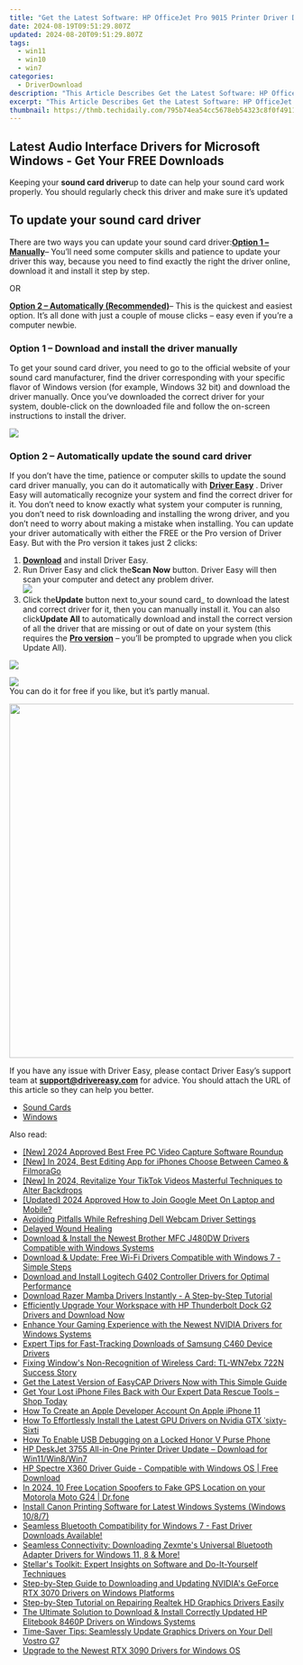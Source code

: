 ```yaml
---
title: "Get the Latest Software: HP OfficeJet Pro 9015 Printer Driver Download"
date: 2024-08-19T09:51:29.807Z
updated: 2024-08-20T09:51:29.807Z
tags:
  - win11
  - win10
  - win7
categories:
  - DriverDownload
description: "This Article Describes Get the Latest Software: HP OfficeJet Pro 9015 Printer Driver Download"
excerpt: "This Article Describes Get the Latest Software: HP OfficeJet Pro 9015 Printer Driver Download"
thumbnail: https://thmb.techidaily.com/795b74ea54cc5678eb54323c8f0f4911a2d522641c62a676cf0d7c5aa1dfbffa.jpg
---
```


## Latest Audio Interface Drivers for Microsoft Windows - Get Your FREE Downloads

Keeping your **sound card driver**up to date can help your sound card work properly. You should regularly check this driver and make sure it’s updated

## To update your sound card driver

There are two ways you can update your sound card driver:[**Option 1 – Manually**](https://tools.techidaily.com/drivereasy/download/)– You’ll need some computer skills and patience to update your driver this way, because you need to find exactly the right the driver online, download it and install it step by step.

OR

[**Option 2 – Automatically (Recommended)**](https://www.drivereasy.com/knowledge/sound-card-drivers-download-for-windows/#b)– This is the quickest and easiest option. It’s all done with just a couple of mouse clicks – easy even if you’re a computer newbie.

### Option 1 – Download and install the driver manually

To get your sound card driver, you need to go to the official website of your sound card manufacturer, find the driver corresponding with your specific flavor of Windows version (for example, Windows 32 bit) and download the driver manually. Once you’ve downloaded the correct driver for your system, double-click on the downloaded file and follow the on-screen instructions to install the driver.

<!-- affiliate ads begin -->
<a href="https://store.bitdefender.com/affiliate.php?ACCOUNT=BITLATIN&AFFILIATE=108875&PATH=http%3A%2F%2Fwww.bitdefender.com%2Fbusiness%3FAFFILIATE%3D108875%26RESOURCE%3D30%2525%2BOff%2Ball%2BGravityZone%2BProducts"><img src="https://www.bitdefender.com/content/dam/bitdefender/business/campaign/1200X628.png" border="0"></a>
<!-- affiliate ads end -->
### Option 2 – Automatically update the sound card driver

If you don’t have the time, patience or computer skills to update the sound card driver manually, you can do it automatically with **[Driver Easy](https://tools.techidaily.com/drivereasy/download/)** . Driver Easy will automatically recognize your system and find the correct driver for it. You don’t need to know exactly what system your computer is running, you don’t need to risk downloading and installing the wrong driver, and you don’t need to worry about making a mistake when installing. You can update your driver automatically with either the FREE or the Pro version of Driver Easy. But with the Pro version it takes just 2 clicks:

1. [**Download**](https://tools.techidaily.com/drivereasy/download/) and install Driver Easy.
2. Run Driver Easy and click the**Scan Now** button. Driver Easy will then scan your computer and detect any problem driver.  
![](https://images.drivereasy.com/wp-content/uploads/2018/09/img_5b99d81543f25.jpg)
3. Click the**Update** button next to_your sound card_ to download the latest and correct driver for it, then you can manually install it. You can also click**Update All** to automatically download and install the correct version of all the driver that are missing or out of date on your system (this requires the **[Pro version](https://tools.techidaily.com/drivereasy/download/)**  – you’ll be prompted to upgrade when you click Update All).  
<!-- affiliate ads begin -->
<a href="https://estore.winxdvd.com/order/checkout.php?PRODS=4612444&QTY=1&AFFILIATE=108875&CART=1"><img src="https://www.winxdvd.com/affiliate/new-banner/pt-728x90.jpg" border="0"></a>
<!-- affiliate ads end -->
![](https://images.drivereasy.com/wp-content/uploads/2018/09/img_5b9a432156b0f.jpg)  
 You can do it for free if you like, but it’s partly manual.
<!-- affiliate ads begin -->
<a href="https://versadesk.pxf.io/c/5597632/1892107/21290" target="_top" id="1892107"><img src="//a.impactradius-go.com/display-ad/21290-1892107" border="0" alt="" width="1200" height="628"/></a><img height="0" width="0" src="https://imp.pxf.io/i/5597632/1892107/21290" style="position:absolute;visibility:hidden;" border="0" />
<!-- affiliate ads end -->

 If you have any issue with Driver Easy, please contact Driver Easy’s support team at **[support@drivereasy.com](https://tools.techidaily.com/drivereasy/download/)**  for advice. You should attach the URL of this article so they can help you better.

* [Sound Cards](https://tools.techidaily.com/drivereasy/download/)
* [Windows](https://tools.techidaily.com/drivereasy/download/)

<ins class="adsbygoogle"
     style="display:block"
     data-ad-format="autorelaxed"
     data-ad-client="ca-pub-7571918770474297"
     data-ad-slot="1223367746"></ins>



<ins class="adsbygoogle"
     style="display:block"
     data-ad-client="ca-pub-7571918770474297"
     data-ad-slot="8358498916"
     data-ad-format="auto"
     data-full-width-responsive="true"></ins>

<span class="atpl-alsoreadstyle">Also read:</span>
<div><ul>
<li><a href="https://screen-video-capture.techidaily.com/new-2024-approved-best-free-pc-video-capture-software-roundup/"><u>[New] 2024 Approved  Best Free PC Video Capture Software Roundup</u></a></li>
<li><a href="https://vimeo-videos.techidaily.com/new-in-2024-best-editing-app-for-iphones-choose-between-cameo-and-filmorago/"><u>[New] In 2024, Best Editing App for iPhones  Choose Between Cameo & FilmoraGo</u></a></li>
<li><a href="https://tiktok-videos.techidaily.com/new-in-2024-revitalize-your-tiktok-videos-masterful-techniques-to-alter-backdrops/"><u>[New] In 2024, Revitalize Your TikTok Videos  Masterful Techniques to Alter Backdrops</u></a></li>
<li><a href="https://video-capture.techidaily.com/updated-2024-approved-how-to-join-google-meet-on-laptop-and-mobile/"><u>[Updated] 2024 Approved  How to Join Google Meet On Laptop and Mobile?</u></a></li>
<li><a href="https://win-dash.techidaily.com/avoiding-pitfalls-while-refreshing-dell-webcam-driver-settings/"><u>Avoiding Pitfalls While Refreshing Dell Webcam Driver Settings</u></a></li>
<li><a href="https://win-dash.techidaily.com/delayed-wound-healing/"><u>Delayed Wound Healing</u></a></li>
<li><a href="https://win-dash.techidaily.com/download-and-install-the-newest-brother-mfc-j480dw-drivers-compatible-with-windows-systems/"><u>Download & Install the Newest Brother MFC J480DW Drivers Compatible with Windows Systems</u></a></li>
<li><a href="https://hardware-help.techidaily.com/1722976511329-download-and-update-free-wi-fi-drivers-compatible-with-windows-7-simple-steps/"><u>Download & Update: Free Wi-Fi Drivers Compatible with Windows 7 - Simple Steps</u></a></li>
<li><a href="https://win-dash.techidaily.com/download-and-install-logitech-g402-controller-drivers-for-optimal-performance/"><u>Download and Install Logitech G402 Controller Drivers for Optimal Performance</u></a></li>
<li><a href="https://win-dash.techidaily.com/download-razer-mamba-drivers-instantly-a-step-by-step-tutorial/"><u>Download Razer Mamba Drivers Instantly - A Step-by-Step Tutorial</u></a></li>
<li><a href="https://win-dash.techidaily.com/efficiently-upgrade-your-workspace-with-hp-thunderbolt-dock-g2-drivers-and-download-now/"><u>Efficiently Upgrade Your Workspace with HP Thunderbolt Dock G2 Drivers and Download Now</u></a></li>
<li><a href="https://win-dash.techidaily.com/enhance-your-gaming-experience-with-the-newest-nvidia-drivers-for-windows-systems/"><u>Enhance Your Gaming Experience with the Newest NVIDIA Drivers for Windows Systems</u></a></li>
<li><a href="https://win-dash.techidaily.com/expert-tips-for-fast-tracking-downloads-of-samsung-c460-device-drivers/"><u>Expert Tips for Fast-Tracking Downloads of Samsung C460 Device Drivers</u></a></li>
<li><a href="https://win-dash.techidaily.com/fixing-windows-non-recognition-of-wireless-card-tl-wn7ebx-722n-success-story/"><u>Fixing Window's Non-Recognition of Wireless Card: TL-WN7ebx 722N Success Story</u></a></li>
<li><a href="https://win-dash.techidaily.com/get-the-latest-version-of-easycap-drivers-now-with-this-simple-guide/"><u>Get the Latest Version of EasyCAP Drivers Now with This Simple Guide</u></a></li>
<li><a href="https://data-safeguard.techidaily.com/1721267051732-get-your-lost-iphone-files-back-with-our-expert-data-rescue-tools-shop-today/"><u>Get Your Lost iPhone Files Back with Our Expert Data Rescue Tools – Shop Today</u></a></li>
<li><a href="https://apple-account.techidaily.com/how-to-create-an-apple-developer-account-on-apple-iphone-11-by-drfone-ios/"><u>How To Create an Apple Developer Account On Apple iPhone 11</u></a></li>
<li><a href="https://win-dash.techidaily.com/how-to-effortlessly-install-the-latest-gpu-drivers-on-nvidia-gtx-sixty-sixti/"><u>How To Effortlessly Install the Latest GPU Drivers on Nvidia GTX ˈsixty-Sixti</u></a></li>
<li><a href="https://unlock-android.techidaily.com/how-to-enable-usb-debugging-on-a-locked-honor-v-purse-phone-by-drfone-android/"><u>How To Enable USB Debugging on a Locked Honor V Purse Phone</u></a></li>
<li><a href="https://win-dash.techidaily.com/hp-deskjet-3755-all-in-one-printer-driver-update-download-for-win11win8win7/"><u>HP DeskJet 3755 All-in-One Printer Driver Update – Download for Win11/Win8/Win7</u></a></li>
<li><a href="https://win-dash.techidaily.com/hp-spectre-x360-driver-guide-compatible-with-windows-os-free-download/"><u>HP Spectre X360 Driver Guide - Compatible with Windows OS | Free Download</u></a></li>
<li><a href="https://android-location.techidaily.com/in-2024-10-free-location-spoofers-to-fake-gps-location-on-your-motorola-moto-g24-drfone-by-drfone-virtual/"><u>In 2024, 10 Free Location Spoofers to Fake GPS Location on your Motorola Moto G24 | Dr.fone</u></a></li>
<li><a href="https://win-dash.techidaily.com/install-canon-printing-software-for-latest-windows-systems-windows-1087/"><u>Install Canon Printing Software for Latest Windows Systems (Windows 10/8/7)</u></a></li>
<li><a href="https://win-dash.techidaily.com/seamless-bluetooth-compatibility-for-windows-7-fast-driver-downloads-available/"><u>Seamless Bluetooth Compatibility for Windows 7 - Fast Driver Downloads Available!</u></a></li>
<li><a href="https://win-dash.techidaily.com/seamless-connectivity-downloading-zexmtes-universal-bluetooth-adapter-drivers-for-windows-11-8-and-more/"><u>Seamless Connectivity: Downloading Zexmte's Universal Bluetooth Adapter Drivers for Windows 11, 8 & More!</u></a></li>
<li><a href="https://data-wizards.techidaily.com/stellars-toolkit-expert-insights-on-software-and-do-it-yourself-techniques/"><u>Stellar's Toolkit: Expert Insights on Software and Do-It-Yourself Techniques</u></a></li>
<li><a href="https://win-dash.techidaily.com/step-by-step-guide-to-downloading-and-updating-nvidias-geforce-rtx-3070-drivers-on-windows-platforms/"><u>Step-by-Step Guide to Downloading and Updating NVIDIA's GeForce RTX 3070 Drivers on Windows Platforms</u></a></li>
<li><a href="https://win-dash.techidaily.com/step-by-step-tutorial-on-repairing-realtek-hd-graphics-drivers-easily/"><u>Step-by-Step Tutorial on Repairing Realtek HD Graphics Drivers Easily</u></a></li>
<li><a href="https://win-dash.techidaily.com/the-ultimate-solution-to-download-and-install-correctly-updated-hp-elitebook-8460p-drivers-on-windows-systems/"><u>The Ultimate Solution to Download & Install Correctly Updated HP Elitebook 8460P Drivers on Windows Systems</u></a></li>
<li><a href="https://win-dash.techidaily.com/time-saver-tips-seamlessly-update-graphics-drivers-on-your-dell-vostro-g7/"><u>Time-Saver Tips: Seamlessly Update Graphics Drivers on Your Dell Vostro G7</u></a></li>
<li><a href="https://win-dash.techidaily.com/upgrade-to-the-newest-rtx-3090-drivers-for-windows-os/"><u>Upgrade to the Newest RTX 3090 Drivers for Windows OS</u></a></li>
</ul></div>
